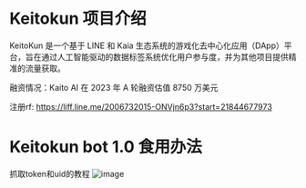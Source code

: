 # Keitokun 项目介绍
KeitoKun 是一个基于 LINE 和 Kaia 生态系统的游戏化去中心化应用（DApp）平台，旨在通过人工智能驱动的数据标签系统优化用户参与度，并为其他项目提供精准的流量获取。

融资情况：Kaito AI 在 2023 年 A 轮融资估值 8750 万美元


注册rf: https://liff.line.me/2006732015-ONVjn6p3?start=21844677973

# Keitokun bot 1.0 食用办法
抓取token和uid的教程
![image](https://github.com/user-attachments/assets/9be4422f-d3a2-477a-afb6-7c0627839481)
